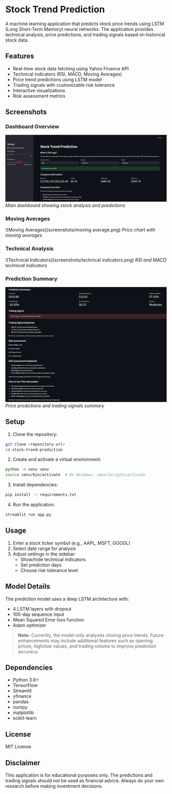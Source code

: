 # Stock Trend Prediction

A machine learning application that predicts stock price trends using LSTM (Long Short-Term Memory) neural networks. The application provides technical analysis, price predictions, and trading signals based on historical stock data.

## Features

- Real-time stock data fetching using Yahoo Finance API
- Technical indicators (RSI, MACD, Moving Averages)
- Price trend predictions using LSTM model
- Trading signals with customizable risk tolerance
- Interactive visualizations
- Risk assessment metrics

## Screenshots

### Dashboard Overview
![Dashboard](screenshots/dashboard.png)
*Main dashboard showing stock analysis and predictions*

### Moving Averages
![Moving Averages](screenshots/moving average.png)
*Price chart with moving averages*

### Technical Analysis
![Technical Indicators](screenshots/technical indicators.png)
*RSI and MACD technical indicators*

### Prediction Summary
![Summary](screenshots/summary.png)
*Price predictions and trading signals summary*

## Setup

1. Clone the repository:
```bash
git clone <repository-url>
cd stock-trend-prediction
```

2. Create and activate a virtual environment:
```bash
python -m venv venv
source venv/bin/activate  # On Windows: venv\Scripts\activate
```

3. Install dependencies:
```bash
pip install -r requirements.txt
```

4. Run the application:
```bash
streamlit run app.py
```

## Usage

1. Enter a stock ticker symbol (e.g., AAPL, MSFT, GOOGL)
2. Select date range for analysis
3. Adjust settings in the sidebar:
   - Show/hide technical indicators
   - Set prediction days
   - Choose risk tolerance level

## Model Details

The prediction model uses a deep LSTM architecture with:
- 4 LSTM layers with dropout
- 100-day sequence input
- Mean Squared Error loss function
- Adam optimizer

> **Note:** Currently, the model only analyzes closing price trends. Future enhancements may include additional features such as opening prices, high/low values, and trading volume to improve prediction accuracy.

## Dependencies

- Python 3.8+
- TensorFlow
- Streamlit
- yfinance
- pandas
- numpy
- matplotlib
- scikit-learn

## License

MIT License

## Disclaimer

This application is for educational purposes only. The predictions and trading signals should not be used as financial advice. Always do your own research before making investment decisions.